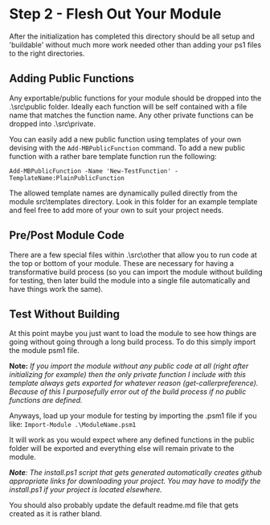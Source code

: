 # Step 2 - Flesh Out Your Module

After the initialization has completed this directory should be all setup and 'buildable' without much more work needed other than adding your ps1 files to the right directories.

## Adding Public Functions

Any exportable/public functions for your module should be dropped into the .\src\public folder. Ideally each function will be self contained with a file name that matches the function name. Any other private functions can be dropped into .\src\private.

You can easily add a new public function using templates of your own devising with the `Add-MBPublicFunction` command. To add a new public function with a rather bare template function run the following:

`Add-MBPublicFunction -Name 'New-TestFunction' -TemplateName:PlainPublicFunction`

The allowed template names are dynamically pulled directly from the module src\templates directory. Look in this folder for an example template and feel free to add more of your own to suit your project needs.

## Pre/Post Module Code

There are a few special files within .\src\other that allow you to run code at the top or bottom of your module. These are necessary for having a transformative build process (so you can import the module without building for testing, then later build the module into a single file automatically and have things work the same).

## Test Without Building

At this point maybe you just want to load the module to see how things are going without going through a long build process. To do this simply import the module psm1 file.

**Note:** *If you import the module without any public code at all (right after initializing for example) then the only private function I include with this template always gets exported for whatever reason (get-callerpreference). Because of this I purposefully error out of the build process if no public functions are defined.*

Anyways, load up your module for testing by importing the .psm1 file if you like:
`Import-Module .\ModuleName.psm1`

It will work as you would expect where any defined functions in the public folder will be exported and everything else will remain private to the module.

***Note**: The install.ps1 script that gets generated automatically creates github appropriate links for downloading your project. You may have to modify the install.ps1 if your project is located elsewhere.*

You should also probably update the default readme.md file that gets created as it is rather bland.